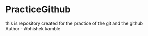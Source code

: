 # PracticeGithub
this is repository created for the practice of the git and the github
<br>
Author - Abhishek kamble
